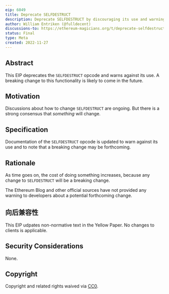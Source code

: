 ```yaml
---
eip: 6049
title: Deprecate SELFDESTRUCT
description: Deprecate SELFDESTRUCT by discouraging its use and warning about a potential future behavior change.
author: William Entriken (@fulldecent)
discussions-to: https://ethereum-magicians.org/t/deprecate-selfdestruct/11907
status: Final
type: Meta
created: 2022-11-27
---
```


## Abstract

This EIP deprecates the `SELFDESTRUCT` opcode and warns against its use. A breaking change to this functionality is likely to come in the future.

## Motivation

Discussions about how to change `SELFDESTRUCT` are ongoing. But there is a strong consensus that *something* will change.

## Specification

Documentation of the `SELFDESTRUCT` opcode is updated to warn against its use and to note that a breaking change may be forthcoming.

## Rationale

As time goes on, the cost of doing something increases, because any change to `SELFDESTRUCT` will be a breaking change.

The Ethereum Blog and other official sources have not provided any warning to developers about a potential forthcoming change.

## 向后兼容性

This EIP udpates non-normative text in the Yellow Paper. No changes to clients is applicable.

## Security Considerations

None.

## Copyright

Copyright and related rights waived via [CC0](../LICENSE.md).
